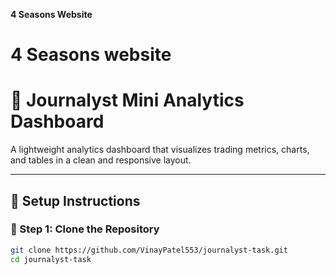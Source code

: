 **4 Seasons Website**
# 4 Seasons website

# 🧭 Journalyst Mini Analytics Dashboard

A lightweight analytics dashboard that visualizes trading metrics, charts, and tables in a clean and responsive layout.

---

## 🚀 Setup Instructions

### 🧩 Step 1: Clone the Repository
```bash
git clone https://github.com/VinayPatel553/journalyst-task.git
cd journalyst-task
